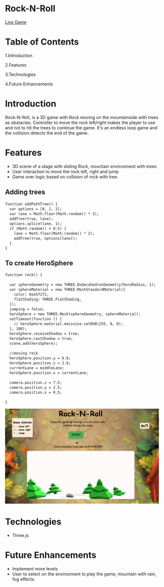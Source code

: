 # Rock-N-Roll

[Live Game](https://knandhu.github.io/dist/)

# Table of Contents

  1.Introduction
  
  2.Features
  
  3.Technologies

  4.Future Enhancements

# Introduction
  
   Rock-N-Roll, is a 3D game with Rock moving on the mountainside with trees as obstacles. 
Controller to move the rock left/right makes the player to use and not to hit the trees to continue the game. It's an endless loop game and the collision detects the end of the game.

  
# Features

* 3D scene of a stage with sliding Rock, mountain environment with trees
* User interaction to move the rock left, right and jump
* Game over logic based on collision of rock with tree.

## Adding trees

```
function addPathTree() {
  var options = [0, 1, 2];
  var lane = Math.floor(Math.random() * 3);
  addTree(true, lane);
  options.splice(lane, 1);
  if (Math.random() > 0.5) {
    lane = Math.floor(Math.random() * 2);
    addTree(true, options[lane]);
  }
}
```

## To create HeroSphere

```
function rock() {

  var sphereGeometry = new THREE.DodecahedronGeometry(heroRadius, 1);
  var sphereMaterial = new THREE.MeshStandardMaterial({
    color: 0xe5f2f2,
    flatShading: THREE.FlatShading,
  });
  jumping = false;
  heroSphere = new THREE.Mesh(sphereGeometry, sphereMaterial);
  setTimeout(function () {
    // heroSphere.material.emissive.setRGB(255, 0, 0);
  }, 100);
  heroSphere.receiveShadow = true;
  heroSphere.castShadow = true;
  scene.add(heroSphere);

  //moving rock
  heroSphere.position.y = 6.8;
  heroSphere.position.z = 2.8;
  currentLane = middleLane;
  heroSphere.position.x = currentLane;

  camera.position.z = 7.5;
  camera.position.y = 2.5;
  camera.position.x = 0.5;
  
}
```

 ![gamePlay](./readme/rock_roll.png)
  
# Technologies

* Three.js


# Future Enhancements

* Implement more levels
* User to select on the environment to play the game, mountain with rain, fog effects


